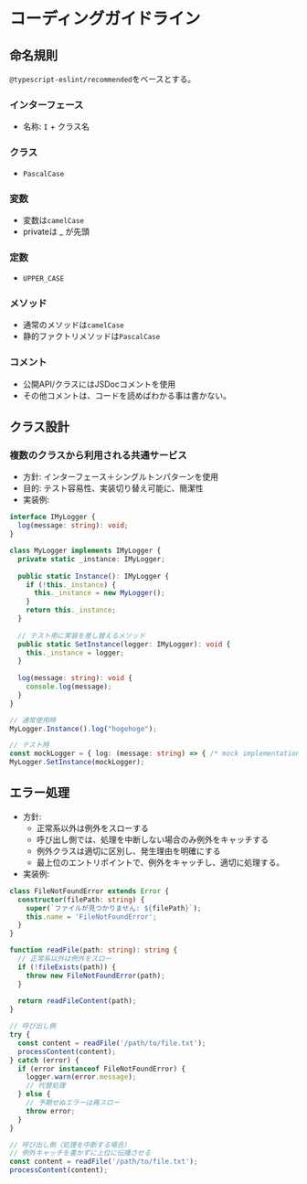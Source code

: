 # コーディングガイドライン

## 命名規則
`@typescript-eslint/recommended`をベースとする。

### インターフェース
- 名称: `I` + クラス名

### クラス
- `PascalCase`

### 変数
- 変数は`camelCase`
- privateは _ が先頭

### 定数
- `UPPER_CASE`

### メソッド
- 通常のメソッドは`camelCase`
- 静的ファクトリメソッドは`PascalCase`

### コメント
- 公開API/クラスにはJSDocコメントを使用
- その他コメントは、コードを読めばわかる事は書かない。

## クラス設計

### 複数のクラスから利用される共通サービス
- 方針: インターフェース＋シングルトンパターンを使用
- 目的: テスト容易性、実装切り替え可能に、簡潔性
- 実装例:

```typescript
interface IMyLogger {
  log(message: string): void;
}

class MyLogger implements IMyLogger {
  private static _instance: IMyLogger;
  
  public static Instance(): IMyLogger {
    if (!this._instance) {
      this._instance = new MyLogger();
    }
    return this._instance;
  }
  
  // テスト用に実装を差し替えるメソッド
  public static SetInstance(logger: IMyLogger): void {
    this._instance = logger;
  }
  
  log(message: string): void {
    console.log(message);
  }
}

// 通常使用時
MyLogger.Instance().log("hogehoge");

// テスト時
const mockLogger = { log: (message: string) => { /* mock implementation */ } };
MyLogger.SetInstance(mockLogger);
```

## エラー処理
- 方針:
  - 正常系以外は例外をスローする
  - 呼び出し側では、処理を中断しない場合のみ例外をキャッチする
  - 例外クラスは適切に区別し、発生理由を明確にする
  - 最上位のエントリポイントで、例外をキャッチし、適切に処理する。
- 実装例:

```typescript
class FileNotFoundError extends Error {
  constructor(filePath: string) {
    super(`ファイルが見つかりません: ${filePath}`);
    this.name = 'FileNotFoundError';
  }
}

function readFile(path: string): string {
  // 正常系以外は例外をスロー
  if (!fileExists(path)) {
    throw new FileNotFoundError(path);
  }
  
  return readFileContent(path);
}

// 呼び出し側 
try {
  const content = readFile('/path/to/file.txt');
  processContent(content);
} catch (error) {
  if (error instanceof FileNotFoundError) {
    logger.warn(error.message);
    // 代替処理
  } else {
    // 予期せぬエラーは再スロー
    throw error;
  }
}

// 呼び出し側（処理を中断する場合）
// 例外キャッチを書かずに上位に伝播させる
const content = readFile('/path/to/file.txt');
processContent(content);

```